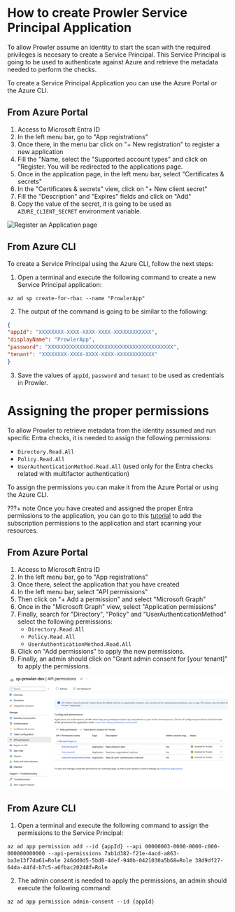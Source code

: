# How to create Prowler Service Principal Application

To allow Prowler assume an identity to start the scan with the required privileges is necesary to create a Service Principal. This Service Principal is going to be used to authenticate against Azure and retrieve the metadata needed to perform the checks.

To create a Service Principal Application you can use the Azure Portal or the Azure CLI.

## From Azure Portal

1. Access to Microsoft Entra ID
2. In the left menu bar, go to "App registrations"
3. Once there, in the menu bar click on "+ New registration" to register a new application
4. Fill the "Name, select the "Supported account types" and click on "Register. You will be redirected to the applications page.
5. Once in the application page, in the left menu bar, select "Certificates & secrets"
6. In the "Certificates & secrets" view, click on "+ New client secret"
7. Fill the "Description" and "Expires" fields and click on "Add"
8. Copy the value of the secret, it is going to be used as `AZURE_CLIENT_SECRET` environment variable.

![Register an Application page](../img/create-sp.gif)

## From Azure CLI

To create a Service Principal using the Azure CLI, follow the next steps:

1. Open a terminal and execute the following command to create a new Service Principal application:
```console
az ad sp create-for-rbac --name "ProwlerApp"
```
2. The output of the command is going to be similar to the following:
```json
{
"appId": "XXXXXXXX-XXXX-XXXX-XXXX-XXXXXXXXXXXX",
"displayName": "ProwlerApp",
"password": "XXXXXXXXXXXXXXXXXXXXXXXXXXXXXXXXXXXXXXXX",
"tenant": "XXXXXXXX-XXXX-XXXX-XXXX-XXXXXXXXXXXX"
}
```
3. Save the values of `appId`, `password` and `tenant` to be used as credentials in Prowler.

# Assigning the proper permissions

To allow Prowler to retrieve metadata from the identity assumed and run specific Entra checks, it is needed to assign the following permissions:

- `Directory.Read.All`
- `Policy.Read.All`
- `UserAuthenticationMethod.Read.All` (used only for the Entra checks related with multifactor authentication)

To assign the permissions you can make it from the Azure Portal or using the Azure CLI.

???+ note
    Once you have created and assigned the proper Entra permissions to the application, you can go to this [tutorial](../azure/subscriptions.md) to add the subscription permissions to the application and start scanning your resources.

## From Azure Portal

1. Access to Microsoft Entra ID
2. In the left menu bar, go to "App registrations"
3. Once there, select the application that you have created
4. In the left menu bar, select "API permissions"
5. Then click on "+ Add a permission" and select "Microsoft Graph"
6. Once in the "Microsoft Graph" view, select "Application permissions"
7. Finally, search for "Directory", "Policy" and "UserAuthenticationMethod" select the following permissions:
    - `Directory.Read.All`
    - `Policy.Read.All`
    - `UserAuthenticationMethod.Read.All`
8. Click on "Add permissions" to apply the new permissions.
9. Finally, an admin should click on "Grant admin consent for [your tenant]" to apply the permissions.


![EntraID Permissions](../../img/AAD-permissions.png)

## From Azure CLI

1. Open a terminal and execute the following command to assign the permissions to the Service Principal:
```console
az ad app permission add --id {appId} --api 00000003-0000-0000-c000-000000000000 --api-permissions 7ab1d382-f21e-4acd-a863-ba3e13f7da61=Role 246dd0d5-5bd0-4def-940b-0421030a5b68=Role 38d9df27-64da-44fd-b7c5-a6fbac20248f=Role
```
2. The admin consent is needed to apply the permissions, an admin should execute the following command:
```console
az ad app permission admin-consent --id {appId}
```
